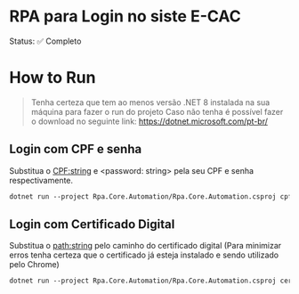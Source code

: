 # RPA para Login no siste E-CAC

Status: ✅ Completo

# How to Run
> Tenha certeza que tem ao menos versão .NET 8 instalada na sua máquina para fazer o run do projeto
> Caso não tenha é possível fazer o download no seguinte link: https://dotnet.microsoft.com/pt-br/
## Login com CPF e senha
Substitua o <CPF:string> e <password: string> pela seu CPF e senha respectivamente.
```diff
dotnet run --project Rpa.Core.Automation/Rpa.Core.Automation.csproj cpf <CPF:string> <password:password>
```
## Login com Certificado Digital
Substitua o <path:string> pelo caminho do certificado digital (Para minimizar erros tenha certeza que o certificado já esteja instalado e sendo utilizado pelo Chrome)
```diff
dotnet run --project Rpa.Core.Automation/Rpa.Core.Automation.csproj cert <path:string>
```


